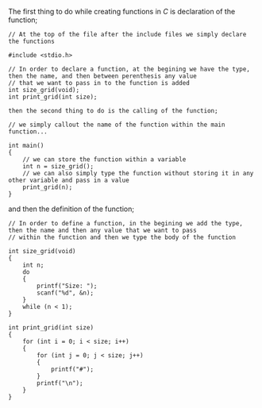 The first thing to do while creating functions in _C_ is declaration of the function;

	// At the top of the file after the include files we simply declare the functions  
	  
	#include <stdio.h>  
	  
	// In order to declare a function, at the begining we have the type, then the name, and then between perenthesis any value  
	// that we want to pass in to the function is added  
	int size_grid(void);  
	int print_grid(int size);
	
	then the second thing to do is the calling of the function;
	
	// we simply callout the name of the function within the main function...  
	  
	int main()  
	{  
		// we can store the function within a variable  
		int n = size_grid();  
		// we can also simply type the function without storing it in any other variable and pass in a value  
		print_grid(n);
	}

and then the definition of the function;

	// In order to define a function, in the begining we add the type, then the name and then any value that we want to pass  
	// within the function and then we type the body of the function  
	  
	int size_grid(void)  
	{  
		int n;  
		do  
		{  
			printf("Size: ");  
			scanf("%d", &n);  
		}  
		while (n < 1);  
	}  
	  
	int print_grid(int size)  
	{  
		for (int i = 0; i < size; i++)  
		{  
			for (int j = 0; j < size; j++)  
			{  
				printf("#");  
			}  
			printf("\n");  
		}  
	}